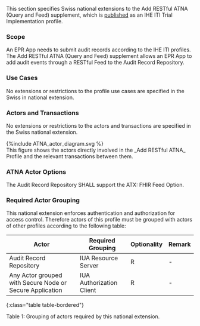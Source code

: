 This section specifies Swiss national extensions to the Add RESTful ATNA (Query and Feed) supplement, which is [published](https://www.ihe.net/uploadedFiles/Documents/ITI/IHE_ITI_Suppl_RESTful-ATNA.pdf) as an IHE ITI Trial Implementation profile.

###	Scope  
An EPR App needs to submit audit records according to the IHE ITI profiles. The Add RESTful ATNA (Query and Feed) 
supplement allows an EPR App to add audit events through a RESTful Feed to the Audit Record Repository.

###	Use Cases  
No extensions or restrictions to the profile use cases are specified in the Swiss in national extension.

### Actors and Transactions  
No extensions or restrictions to the actors and transactions are specified in the Swiss national extension. 

<div>
{%include ATNA_actor_diagram.svg %}
</div>
This figure shows the actors directly involved in the _Add RESTful ATNA_ Profile and the relevant transactions 
between them.

### ATNA Actor Options
The Audit Record Repository SHALL support the ATX: FHIR Feed Option.

### Required Actor Grouping  
This national extension enforces authentication and authorization for access control. Therefore actors of this profile must be grouped with actors of other profiles according to the following table: 

| Actor                                                     | Required Grouping                                                | Optionality | Remark |
|-----------------------------------------------------------|------------------------------------------------------------------|-------------|--------|
| Audit Record Repository                                   |IUA Resource Server       | R           | -      |
| Any Actor grouped with Secure Node or Secure Application  |IUA Authorization Client  | R           | -      |
{:class="table table-bordered"}

<figcaption ID="1">Table 1: Grouping of actors required by this national extension. </figcaption>